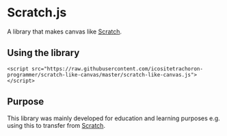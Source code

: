 Scratch.js
====================
A library that makes canvas like [Scratch](https://scratch.mit.edu).

Using the library
----------------------
```
<script src="https://raw.githubusercontent.com/icositetrachoron-programmer/scratch-like-canvas/master/scratch-like-canvas.js"></script>
```
Purpose
-----------------------
This library was mainly developed for education and learning purposes e.g. using this to transfer from [Scratch](https://scratch.mit.edu).


